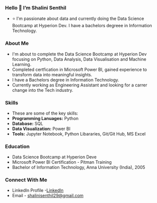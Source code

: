 ### Hello 👋 I’m Shalini Senthil
- ⭐ I'm passionate about data and currently doing the Data Science Bootcamp at Hyperion Dev. I have a bachelors degreee in Information Technology.

### About Me
- I'm about to complete the Data Science Bootcamp at Hyperion Dev focusing on Python, Data Analysis, Data Visualisation and Machine Learning.
- Completed certfication in Microsoft Power BI, gained experience to transform data into meaningful insights.
- I have a Bachelors degree in Information Technology.
- Currently working as Engineering Assistant and looking for a carrer change into the Tech industry. 

### Skills
- These are some of the key skills:
- **Programming Lanuages:** Python
- **Database:** SQL
- **Data Visualization:** Power BI
- **Tools:** Jupyter Notebook, Python Libararies, Git/Git Hub, MS Excel

### Education 
- Data Science Bootcamp at Hyperion Deve
- Microsoft Power BI Certification - Pitman Training
- Bachelor of Information Technology, Anna University (India), 2005

### Connect With Me 
- LinkedIn Profile -[LinkedIn](https://www.linkedin.com/in/shalini-senthil-88b95b81)
- Email - shalinisenthil29@gmail.com


<!---
Shal2903/Shal2903 is a ✨ special ✨ repository because its `README.md` (this file) appears on your GitHub profile.
You can click the Preview link to take a look at your changes.
--->
